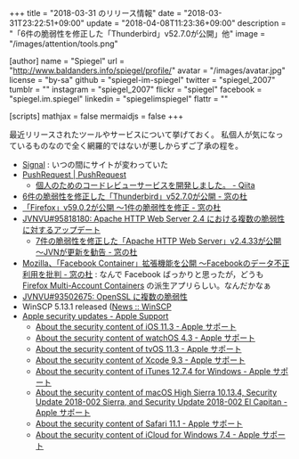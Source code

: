 +++
title = "2018-03-31 のリリース情報"
date =  "2018-03-31T23:22:51+09:00"
update =  "2018-04-08T11:23:36+09:00"
description = "「6件の脆弱性を修正した「Thunderbird」v52.7.0が公開」他"
image = "/images/attention/tools.png"

[author]
  name      = "Spiegel"
  url       = "http://www.baldanders.info/spiegel/profile/"
  avatar    = "/images/avatar.jpg"
  license   = "by-sa"
  github    = "spiegel-im-spiegel"
  twitter   = "spiegel_2007"
  tumblr    = ""
  instagram = "spiegel_2007"
  flickr    = "spiegel"
  facebook  = "spiegel.im.spiegel"
  linkedin  = "spiegelimspiegel"
  flattr    = ""

[scripts]
  mathjax = false
  mermaidjs = false
+++

最近リリースされたツールやサービスについて挙げておく。
私個人が気になっているものなので全く網羅的ではないが悪しからずご了承の程を。

- [Signal](https://signal.org/) : いつの間にサイトが変わっていた
- [PushRequest | PushRequest](https://www.push-request.com/)
    - [個人のためのコードレビューサービスを開発しました。 - Qiita](https://qiita.com/k_s/items/5ee22a3ef74493958565)
- [6件の脆弱性を修正した「Thunderbird」v52.7.0が公開 - 窓の杜](https://forest.watch.impress.co.jp/docs/news/1113459.html)
- [「Firefox」v59.0.2が公開 ～1件の脆弱性を修正 - 窓の杜](https://forest.watch.impress.co.jp/docs/news/1113654.html)
- [JVNVU#95818180: Apache HTTP Web Server 2.4 における複数の脆弱性に対するアップデート](https://jvn.jp/vu/JVNVU95818180/)
    - [7件の脆弱性を修正した「Apache HTTP Web Server」v2.4.33が公開 ～JVNが更新を勧告 - 窓の杜](https://forest.watch.impress.co.jp/docs/news/1113961.html)
- [Mozilla、「Facebook Container」拡張機能を公開 ～Facebookのデータ不正利用を批判 - 窓の杜](https://forest.watch.impress.co.jp/docs/news/1113939.html) : なんで Facebook ばっかりと思ったが，どうも [Firefox Multi-Account Containers](https://addons.mozilla.org/en-US/firefox/addon/multi-account-containers/) の派生アプリらしい。なんだかなぁ
- [JVNVU#93502675: OpenSSL に複数の脆弱性](https://jvn.jp/vu/JVNVU93502675/)
- WinSCP 5.13.1 released ([News :: WinSCP](https://winscp.net/eng/news.php)
- [Apple security updates - Apple Support](https://support.apple.com/en-us/HT201222)
    - [About the security content of iOS 11.3 - Apple サポート](https://support.apple.com/ja-jp/HT208693)
    - [About the security content of watchOS 4.3 - Apple サポート](https://support.apple.com/ja-jp/HT208696)
    - [About the security content of tvOS 11.3 - Apple サポート](https://support.apple.com/ja-jp/HT208698)
    - [About the security content of Xcode 9.3 - Apple サポート](https://support.apple.com/ja-jp/HT208699)
    - [About the security content of iTunes 12.7.4 for Windows - Apple サポート](https://support.apple.com/ja-jp/HT208694)
    - [About the security content of macOS High Sierra 10.13.4, Security Update 2018-002 Sierra, and Security Update 2018-002 El Capitan - Apple サポート](https://support.apple.com/ja-jp/HT208692)
    - [About the security content of Safari 11.1 - Apple サポート](https://support.apple.com/ja-jp/HT208695)
    - [About the security content of iCloud for Windows 7.4 - Apple サポート](https://support.apple.com/ja-jp/HT208697)
